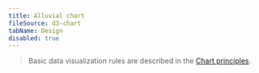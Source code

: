```yaml
---
title: Alluvial chart
fileSource: d3-chart
tabName: Design
disabled: true
---
```


> Basic data visualization rules are described in the [Chart principles](/data-display/d3-chart).
